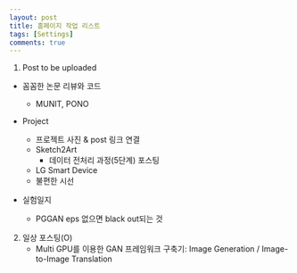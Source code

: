 ```yaml
---
layout: post
title: 홈페이지 작업 리스트
tags: [Settings]
comments: true
---
```


1. Post to be uploaded
  - 꼼꼼한 논문 리뷰와 코드
    - MUNIT, PONO
  
  - Project
    - 프로젝트 사진 & post 링크 연결
    - Sketch2Art
      - 데이터 전처리 과정(5단계) 포스팅
    - LG Smart Device  
    - 불편한 시선  
  
  - 실험일지 
      - PGGAN eps 없으면 black out되는 것        
  
2. 일상 포스팅(O)  
     - Multi GPU를 이용한 GAN 프레임워크 구축기: Image Generation / Image-to-Image Translation
